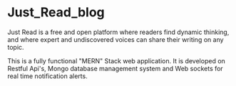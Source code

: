 # Just_Read_blog

Just Read is a free and open platform where readers find dynamic thinking, and where expert and undiscovered voices can share their writing on any topic.

This is a fully functional "MERN" Stack  web application. It is developed on Restful Api's, Mongo database management system and Web sockets for real time notification alerts.
